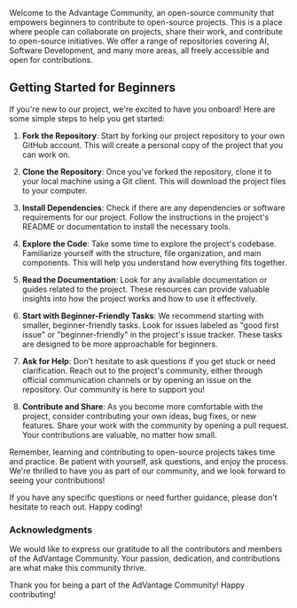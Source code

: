 
Welcome to the Advantage Community, an open-source community that empowers beginners to contribute to open-source projects. This is a place where people can collaborate on projects, share their work, and contribute to open-source initiatives. We offer a range of repositories covering AI, Software Development, and many more areas, all freely accessible and open for contributions.

## Getting Started for Beginners

If you're new to our project, we're excited to have you onboard! Here are some simple steps to help you get started:

1. **Fork the Repository**: Start by forking our project repository to your own GitHub account. This will create a personal copy of the project that you can work on.

2. **Clone the Repository**: Once you've forked the repository, clone it to your local machine using a Git client. This will download the project files to your computer.

3. **Install Dependencies**: Check if there are any dependencies or software requirements for our project. Follow the instructions in the project's README or documentation to install the necessary tools.

4. **Explore the Code**: Take some time to explore the project's codebase. Familiarize yourself with the structure, file organization, and main components. This will help you understand how everything fits together.

5. **Read the Documentation**: Look for any available documentation or guides related to the project. These resources can provide valuable insights into how the project works and how to use it effectively.

6. **Start with Beginner-Friendly Tasks**: We recommend starting with smaller, beginner-friendly tasks. Look for issues labeled as "good first issue" or "beginner-friendly" in the project's issue tracker. These tasks are designed to be more approachable for beginners.

7. **Ask for Help**: Don't hesitate to ask questions if you get stuck or need clarification. Reach out to the project's community, either through official communication channels or by opening an issue on the repository. Our community is here to support you!

8. **Contribute and Share**: As you become more comfortable with the project, consider contributing your own ideas, bug fixes, or new features. Share your work with the community by opening a pull request. Your contributions are valuable, no matter how small.

Remember, learning and contributing to open-source projects takes time and practice. Be patient with yourself, ask questions, and enjoy the process. We're thrilled to have you as part of our community, and we look forward to seeing your contributions!

If you have any specific questions or need further guidance, please don't hesitate to reach out. Happy coding!

### Acknowledgments
We would like to express our gratitude to all the contributors and members of the AdVantage Community. Your passion, dedication, and contributions are what make this community thrive.

Thank you for being a part of the AdVantage Community! Happy contributing!

